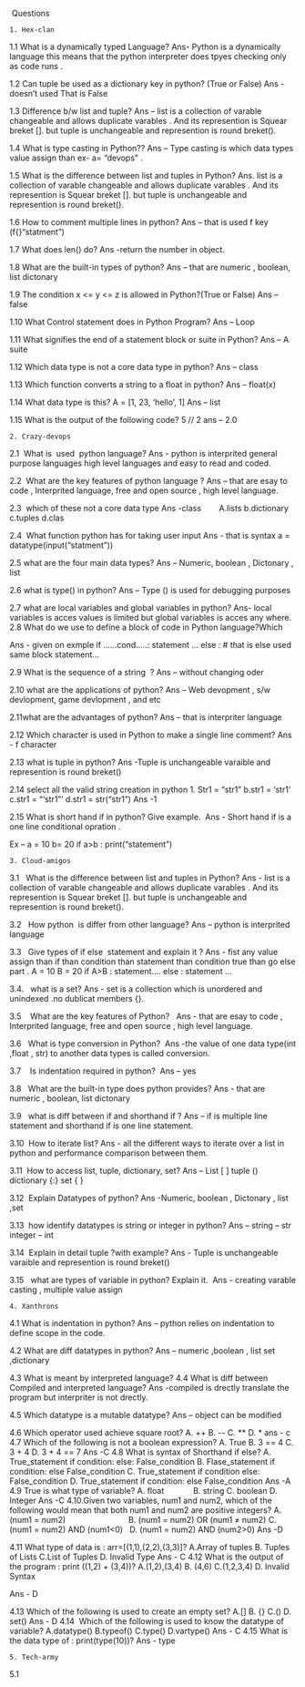 Questions

    1. Hex-clan

1.1 What is a dynamically typed Language?
Ans-  Python is a dynamically language this means that the python interpreter does tpyes checking only as code runs .

1.2 Can tuple be used as a dictionary key in python? (True or False)
Ans -doesn’t used That is False

1.3 Difference b/w list and tuple?
Ans – list is a collection of  varable  changeable and allows duplicate varables . And its represention is Squear breket []. but tuple is  unchangeable and represention is round breket().

1.4 What is type casting in Python??
Ans – Type casting  is  which data types value  assign than  ex- a= “devops” .

1.5 What is the difference between list and tuples in Python?
Ans. list is a collection of  varable  changeable and allows duplicate varables . And its represention is Squear breket []. but tuple is  unchangeable and represention is round breket().

1.6 How to comment multiple lines in python?
Ans – that is used  f key (f{}“statment”) 

1.7 What does len() do?
Ans -return the number in  object.

1.8 What are the built-in types of python?
Ans – that are numeric , boolean, list dictonary

1.9 The condition x <= y <= z is allowed in Python?(True or False)
Ans – false

1.10 What Control statement does in Python Program?
Ans – Loop

1.11 What signifies the end of a statement block or suite in Python?
Ans – A suite

1.12 Which data type is not a core data type in python?
Ans – class

1.13 Which function converts a string to a float in python?
Ans – float(x)

1.14 What data type is this? A = [1, 23, ‘hello’, 1]
Ans – list

1.15 What is the output of the following code? 5 // 2
ans – 2.0









    2. Crazy-devops
2.1  What is  used  python language?
Ans -  python is  interprited general purpose languages high level languages and easy to read and coded.

2.2  What are the key features of python language ?
Ans – that are esay to code , Interprited language, free and open source , high level language.

2.3  which of these not a core data type
Ans -class
       A.lists b.dictionary c.tuples d.clas

2.4  What function python has for taking user input
Ans -  that is syntax  a = datatype(input(“statment”))

2.5 what are the four main data types?
Ans – Numeric, boolean , Dictonary , list

2.6 what is type() in python?
Ans – Type () is used for debugging purposes

2.7 what are local variables and global variables in python?
Ans- local  variables is acces values is limited  but global variables is acces any where.
2.8 What do we use to define a block of code in Python language?Which 

Ans -  given on exmple     if ......cond.....:
                                               statement ...
                                          else  :                      # that is else used same block
                                                  statement...

                                          
2.9 What is the sequence of a string  ?
Ans – without changing oder

2.10 what are the applications of python?
Ans – Web devopment , s/w devlopment, game devlopment , and etc

2.11what are the advantages of python?
Ans – that is interpriter language

2.12 Which character is used in Python to make a single line comment?
Ans -  f character

2.13 what is tuple in python?
Ans -Tuple is  unchangeable  varaible and represention is round breket()


2.14 select all the valid string creation in python
    1. Str1 = “str1” b.str1 = ‘str1’ c.str1 = “‘str1”’ d.str1 = str(“str1”)
       Ans -1
       
2.15 What is short hand if in python? Give example. 
Ans  - Short hand if is a one line conditional opration .

Ex – a = 10
        b= 20
   if a>b : print(“statement”)


    3. Cloud-amigos

3.1   What is the difference between list and tuples in Python?
Ans - list is a collection of  varable  changeable and allows duplicate varables . And its represention is Squear breket []. but tuple is  unchangeable and represention is round breket().

3.2   How python  is differ from other language?
Ans – python is interprited language 

3.3   Give types of if else  statement and explain it ?
Ans -  fist any value assign than if than condition  than statement than condition true than go else part .
A = 10 
B = 20
if A>B :
    statement....
else :
   statement ...

3.4.   what is a set?
Ans  - set is  a collection which is unordered and unindexed .no  dublicat members {}.

3.5    What are the key features of Python?  
Ans -  that are esay to code , Interprited language, free and open source , high level language.

3.6   What is type conversion in Python? 
Ans -the value of one data type(int ,float , str) to another data types is called conversion.

3.7    Is indentation required in python? 
Ans – yes 

3.8   What are the built-in type does python provides?
Ans - that are numeric , boolean, list dictonary

3.9   what is diff between if and shorthand if ?
Ans – if is multiple line statement and shorthand if is one line statement.

3.10  How to iterate list?
Ans -  all the different ways to iterate over a list in python and  performance comparison between them.

3.11  How to access list, tuple, dictionary, set?
Ans – List  [ ]
     tuple ()
dictionary {:}
set { }

3.12  Explain Datatypes of python?
Ans -Numeric, boolean , Dictonary , list ,set 

3.13  how identify datatypes is string or integer in python?
Ans – string – str 
     integer – int

3.14  Explain in detail tuple ?with example?
Ans - Tuple is  unchangeable  varaible and represention is round breket()

3.15   what are types of variable in python? Explain it.
 Ans - 
creating varable
casting , multiple value assign






    4. Xanthrons

4.1 What is indentation in python?
Ans – python relies on indentation  to define scope in the code.

4.2 What are diff datatypes in python?
Ans – numeric  ,boolean , list set ,dictionary

4.3 What is meant by interpreted language?
4.4 What is diff between Compiled and interpreted language?
Ans -compiled is drectly translate the program but interpriter is not drectly.  

4.5 Which datatype is a mutable datatype?
Ans – object can be modified

4.6 Which operator used achieve square root?
A. ++ B. -- C. ** D. *
ans - c
4.7 Which of the following is not a boolean expression?
A. True B. 3 == 4 C. 3 + 4 D. 3 + 4 == 7
Ans -C
4.8 What is syntax of Shorthand if else?
A. True_statement if condition: else: False_condition
B. Flase_statement if condition: else False_condition
C. True_statement if condition else: False_condition
D. True_statement if condition: else False_condition
Ans -A
4.9 True is what type of variable?
A. float             B. string
C. boolean D. Integer
Ans -C
4.10.Given two variables, num1 and num2, which of the following would mean that both num1 and num2 are positive integers?
A. (num1 = num2)                            B. (num1 = num2) OR (num1 ≠ num2)
C. (num1 = num2) AND (num1<0)   D. (num1 = num2) AND (num2>0)
Ans -D

4.11 What type of data is : arr=[(1,1),(2,2),(3,3)]?
A.Array of tuples B. Tuples of Lists
C.List of Tuples D. Invalid Type
Ans - C
4.12 What is the output of the program : print ((1,2) + (3,4))?
A.(1,2),(3,4) B. (4,6)
C.(1,2,3,4) D. Invalid Syntax

Ans - D

4.13 Which of the following is used to create an empty set?
A.[] B. {}
C.() D. set()
Ans - D
4.14  Which of the following is used to know the datatype of variable?
A.datatype() B.typeof()
C.type() D.vartype()
Ans - C
4.15 What is the data type of : print(type(10))?
Ans - type


    5. Tech-army
5.1





